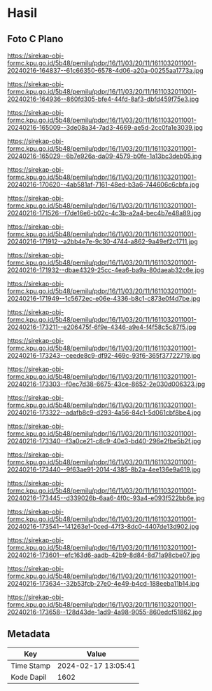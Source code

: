 # Hasil

## Foto C Plano

https://sirekap-obj-formc.kpu.go.id/5b48/pemilu/pdpr/16/11/03/20/11/1611032011001-20240216-164837--61c66350-6578-4d06-a20a-00255aa1773a.jpg

https://sirekap-obj-formc.kpu.go.id/5b48/pemilu/pdpr/16/11/03/20/11/1611032011001-20240216-164936--860fd305-bfe4-44fd-8af3-dbfd459f75e3.jpg

https://sirekap-obj-formc.kpu.go.id/5b48/pemilu/pdpr/16/11/03/20/11/1611032011001-20240216-165009--3de08a34-7ad3-4669-ae5d-2cc0fa1e3039.jpg

https://sirekap-obj-formc.kpu.go.id/5b48/pemilu/pdpr/16/11/03/20/11/1611032011001-20240216-165029--6b7e926a-da09-4579-b0fe-1a13bc3deb05.jpg

https://sirekap-obj-formc.kpu.go.id/5b48/pemilu/pdpr/16/11/03/20/11/1611032011001-20240216-170620--4ab581af-7161-48ed-b3a6-744606c6cbfa.jpg

https://sirekap-obj-formc.kpu.go.id/5b48/pemilu/pdpr/16/11/03/20/11/1611032011001-20240216-171526--f7de16e6-b02c-4c3b-a2a4-bec4b7e48a89.jpg

https://sirekap-obj-formc.kpu.go.id/5b48/pemilu/pdpr/16/11/03/20/11/1611032011001-20240216-171912--a2bb4e7e-9c30-4744-a862-9a49ef2c1711.jpg

https://sirekap-obj-formc.kpu.go.id/5b48/pemilu/pdpr/16/11/03/20/11/1611032011001-20240216-171932--dbae4329-25cc-4ea6-ba9a-80daeab32c6e.jpg

https://sirekap-obj-formc.kpu.go.id/5b48/pemilu/pdpr/16/11/03/20/11/1611032011001-20240216-171949--1c5672ec-e06e-4336-b8c1-c873e0f4d7be.jpg

https://sirekap-obj-formc.kpu.go.id/5b48/pemilu/pdpr/16/11/03/20/11/1611032011001-20240216-173211--e206475f-6f9e-4346-a9e4-f4f58c5c87f5.jpg

https://sirekap-obj-formc.kpu.go.id/5b48/pemilu/pdpr/16/11/03/20/11/1611032011001-20240216-173243--ceede8c9-df92-469c-93f6-365f37722719.jpg

https://sirekap-obj-formc.kpu.go.id/5b48/pemilu/pdpr/16/11/03/20/11/1611032011001-20240216-173303--f0ec7d38-6675-43ce-8652-2e030d006323.jpg

https://sirekap-obj-formc.kpu.go.id/5b48/pemilu/pdpr/16/11/03/20/11/1611032011001-20240216-173322--adafb8c9-d293-4a56-84c1-5d061cbf8be4.jpg

https://sirekap-obj-formc.kpu.go.id/5b48/pemilu/pdpr/16/11/03/20/11/1611032011001-20240216-173340--f3a0ce21-c8c9-40e3-bd40-296e2fbe5b2f.jpg

https://sirekap-obj-formc.kpu.go.id/5b48/pemilu/pdpr/16/11/03/20/11/1611032011001-20240216-173440--9f63ae91-2014-4385-8b2a-4ee136e9a619.jpg

https://sirekap-obj-formc.kpu.go.id/5b48/pemilu/pdpr/16/11/03/20/11/1611032011001-20240216-173445--d339026b-6aa6-4f0c-93a4-e093f522bb6e.jpg

https://sirekap-obj-formc.kpu.go.id/5b48/pemilu/pdpr/16/11/03/20/11/1611032011001-20240216-173541--141263e1-0ced-47f3-8dc0-4407de13d902.jpg

https://sirekap-obj-formc.kpu.go.id/5b48/pemilu/pdpr/16/11/03/20/11/1611032011001-20240216-173601--efc163d6-aadb-42b9-8d84-8d71a98cbe07.jpg

https://sirekap-obj-formc.kpu.go.id/5b48/pemilu/pdpr/16/11/03/20/11/1611032011001-20240216-173634--32b53fcb-27e0-4e49-b4cd-188eeba11b14.jpg

https://sirekap-obj-formc.kpu.go.id/5b48/pemilu/pdpr/16/11/03/20/11/1611032011001-20240216-173658--128d43de-1ad9-4a98-9055-860edcf51862.jpg


## Metadata

| Key        | Value               |
| ---------- | ------------------- |
| Time Stamp | 2024-02-17 13:05:41 |
| Kode Dapil | 1602                |



